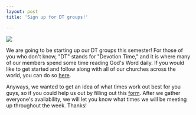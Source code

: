 ```yaml
---
layout: post
title: 'Sign up for DT groups!'

---
```


[![](http://farm7.static.flickr.com/6109/6212629023_3a21df8546.jpg)](https://docs.google.com/spreadsheet/viewform?formkey=dEtHV0ZMMFRBR1A1d2tvLTd3alQ1UUE6MQ)

We are going to be starting up our DT groups this semester! For those of you who don't know, "DT" stands for "Devotion Time," and it is where many of our members spend some time reading God's Word daily. If you would like to get started and follow along with all of our churches across the world, you can do so [here](http://www.gracepointdevotions.org/).

Anyways, we wanted to get an idea of what times work out best for you guys, so if you could help us out by filling out this [form](https://docs.google.com/spreadsheet/viewform?formkey=dEtHV0ZMMFRBR1A1d2tvLTd3alQ1UUE6MQ). After we gather everyone's availability, we will let you know what times we will be meeting up throughout the week. Thanks!
